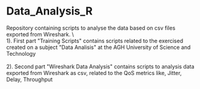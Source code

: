 # Data_Analysis_R

Repository containing scripts to analyse the data based on csv files exported from Wireshark. \ 
\
1). First part "Training Scripts" contains scripts related to the exercised created on a subject "Data Analisis" at the AGH University of Science and Technology \
\
2). Second part "Wireshark Data Analysis" contains scripts to analysis data exported from Wireshark as csv, related to the QoS metrics like, Jitter, Delay, Throughput
